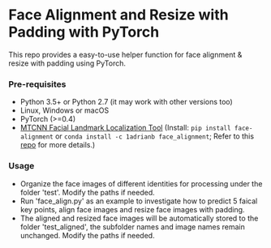 # Face Alignment and Resize with Padding with PyTorch

This repo provides a easy-to-use helper function for face alignment & resize with padding using PyTorch.

### Pre-requisites

* Python 3.5+ or Python 2.7 (it may work with other versions too)
* Linux, Windows or macOS
* PyTorch (>=0.4)
* [MTCNN Facial Landmark Localization Tool](https://arxiv.org/pdf/1604.02878.pdf) (Install: `pip install face-alignment` or `conda install -c 1adrianb face_alignment`; Refer to this [repo](https://github.com/1adrianb/face-alignment) for more details.)

### Usage

* Organize the face images of different identities for processing under the folder 'test'. Modify the paths if needed.
* Run 'face_align.py' as an example to investigate how to predict 5 faical key points, align face images and resize face images with padding.
* The aligned and resized face images will be automatically stored to the folder 'test_aligned', the subfolder names and image names remain unchanged. Modify the paths if needed.
